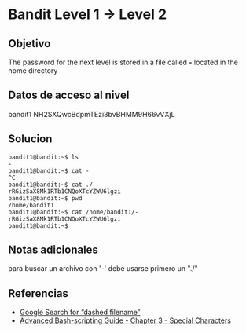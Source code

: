 # Bandit Level 1 → Level 2
## Objetivo
The password for the next level is stored in a file called **-** located in the home directory

## Datos de acceso al nivel
bandit1
NH2SXQwcBdpmTEzi3bvBHMM9H66vVXjL
## Solucion
```
bandit1@bandit:~$ ls
-
bandit1@bandit:~$ cat -
^C
bandit1@bandit:~$ cat ./-
rRGizSaX8Mk1RTb1CNQoXTcYZWU6lgzi
bandit1@bandit:~$ pwd
/home/bandit1
bandit1@bandit:~$ cat /home/bandit1/-
rRGizSaX8Mk1RTb1CNQoXTcYZWU6lgzi
bandit1@bandit:~$ 

```
## Notas adicionales
para buscar un archivo con '-' debe usarse primero un "./"
## Referencias
-   [Google Search for “dashed filename”](https://www.google.com/search?q=dashed+filename)
-   [Advanced Bash-scripting Guide - Chapter 3 - Special Characters](https://tldp.org/LDP/abs/html/special-chars.html)
